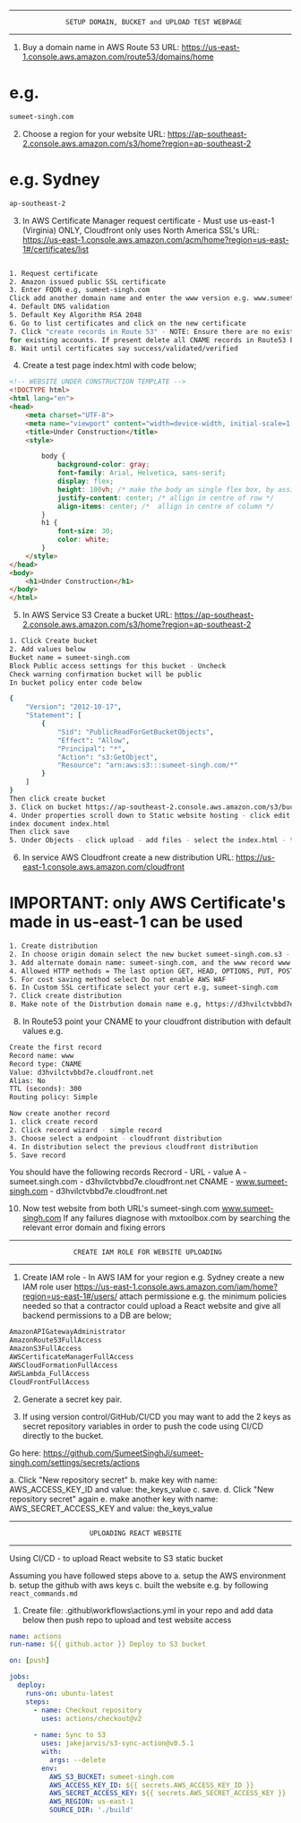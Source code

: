 ___________________________________________________________________________

                  SETUP DOMAIN, BUCKET and UPLOAD TEST WEBPAGE
___________________________________________________________________________

1. Buy a domain name in AWS Route 53
URL: https://us-east-1.console.aws.amazon.com/route53/domains/home
# e.g. 
```bash
sumeet-singh.com
```

2. Choose a region for your website
URL: https://ap-southeast-2.console.aws.amazon.com/s3/home?region=ap-southeast-2  
# e.g. Sydney
```bash
ap-southeast-2
```

3. In AWS Certificate Manager request certificate - Must use us-east-1 (Virginia) ONLY, Cloudfront only uses North America SSL's
URL: https://us-east-1.console.aws.amazon.com/acm/home?region=us-east-1#/certificates/list
```bash

1. Request certificate
2. Amazon issued public SSL certificate
3. Enter FQDN e.g, sumeet-singh.com
Click add another domain name and enter the www version e.g. www.sumeet-singh.com
4. Default DNS validation
5. Default Key Algorithm RSA 2048
6. Go to list certificates and click on the new certificate
7. Click "create records in Route 53" - NOTE: Ensure there are no existing CNAME records in that domain
for existing accounts. If present delete all CNAME records in Route53 before clicking to add these new records
8. Wait until certificates say success/validated/verified
```

4. Create a test page index.html with code below;

```html
<!-- WEBSITE UNDER CONSTRUCTION TEMPLATE -->
<!DOCTYPE html>
<html lang="en">
<head>
    <meta charset="UTF-8">
    <meta name="viewport" content="width=device-width, initial-scale=1.0">
    <title>Under Construction</title>
    <style>

        body {
            background-color: gray;
            font-family: Arial, Helvetica, sans-serif;
            display: flex;
            height: 100vh; /* make the body an single flex box, by assigning it 100% of viewport */
            justify-content: center; /* allign in centre of row */
            align-items: center; /*  allign in centre of column */
        }
        h1 {
            font-size: 30;
            color: white;
        }
    </style>
</head>
<body>
    <h1>Under Construction</h1>
</body>
</html>

```

5. In AWS Service S3 Create a bucket
URL: https://ap-southeast-2.console.aws.amazon.com/s3/home?region=ap-southeast-2
```bash
1. Click Create bucket
2. Add values below
Bucket name = sumeet-singh.com
Block Public access settings for this bucket - Uncheck
Check warning confirmation bucket will be public
In bucket policy enter code below

{
    "Version": "2012-10-17",
    "Statement": [
        {
            "Sid": "PublicReadForGetBucketObjects",
            "Effect": "Allow",
            "Principal": "*",
            "Action": "s3:GetObject",
            "Resource": "arn:aws:s3:::sumeet-singh.com/*"
        }
    ]
}
Then click create bucket
3. Click on bucket https://ap-southeast-2.console.aws.amazon.com/s3/buckets/sumeet-singh.com?region=ap-southeast-2&bucketType=general&tab=objects 
4. Under properties scroll down to Static website hosting - click edit - enable
index document index.html
Then click save
5. Under Objects - click upload - add files - select the index.html - then click upload
```

6. In service AWS Cloudfront create a new distribution
URL: https://us-east-1.console.aws.amazon.com/cloudfront 
# IMPORTANT: only AWS Certificate's made in us-east-1 can be used
```bash
1. Create distribution
2. In choose origin domain select the new bucket sumeet-singh.com.s3 - then click use website endpoint - then repeat until confirmed
3. Add alternate domain name: sumeet-singh.com, and the www record www.sumeet-singh.com
4. Allowed HTTP methods = The last option GET, HEAD, OPTIONS, PUT, POST, PATCH, DELETE - which will allow API usage
5. For cost saving method select Do not enable AWS WAF
6. In Custom SSL certificate select your cert e.g, sumeet-singh.com 
7. Click create distribution
8. Make note of the Distrbution domain name e.g, https://d3hvilctvbbd7e.cloudfront.net
```

8. In Route53 point your CNAME to your cloudfront distribution with default values
e.g.
```bash
Create the first record
Record name: www
Record type: CNAME
Value: d3hvilctvbbd7e.cloudfront.net
Alias: No
TTL (seconds): 300
Routing policy: Simple

Now create another record
1. click create record
2. Click record wizard - simple record
3. Choose select a endpoint - cloudfront distribution
4. In distribution select the previous cloudfront distribution
5. Save record
```
You should have the following records
Recrord - URL - value
A - sumeet.singh.com - d3hvilctvbbd7e.cloudfront.net
CNAME - www.sumeet-singh.com - d3hvilctvbbd7e.cloudfront.net

10. Now test website from both URL's
sumeet-singh.com
www.sumeet-singh.com
If any failures diagnose with mxtoolbox.com by searching the relevant error domain and fixing errors


___________________________________________________________________________

                    CREATE IAM ROLE FOR WEBSITE UPLOADING
___________________________________________________________________________


1. Create IAM role - In AWS IAM for your region e.g. Sydney create a new IAM role user
https://us-east-1.console.aws.amazon.com/iam/home?region=us-east-1#/users/
attach permissione e.g. the minimum policies needed so that a contractor could upload
a React website and give all backend permissions to a DB are below;
```bash
AmazonAPIGatewayAdministrator
AmazonRoute53FullAccess
AmazonS3FullAccess
AWSCertificateManagerFullAccess
AWSCloudFormationFullAccess
AWSLambda_FullAccess
CloudFrontFullAccess
```

2. Generate a secret key pair.

3. If using version control/GitHub/CI/CD you may want to add
the 2 keys as secret repository variables in order to push the code using CI/CD directly
to the bucket.

Go here: https://github.com/SumeetSinghJi/sumeet-singh.com/settings/secrets/actions

a. Click "New repository secret"
b. make key with name: AWS_ACCESS_KEY_ID and value: the_keys_value
c. save.
d. Click "New repository secret" again
e. make another key with name: AWS_SECRET_ACCESS_KEY and value: the_keys_value


___________________________________________________________________________

                        UPLOADING REACT WEBSITE
___________________________________________________________________________


Using CI/CD - to upload React website to S3 static bucket

Assuming you have followed steps above to
a. setup the AWS environment
b. setup the github with aws keys
c. built the website e.g. by following ```react_commands.md```

1. Create file: .github\workflows\actions.yml in your repo and add data below then push repo to upload
and test website access

```yml
name: actions
run-name: ${{ github.actor }} Deploy to S3 bucket

on: [push]

jobs:
  deploy:
    runs-on: ubuntu-latest
    steps:
      - name: Checkout repository
        uses: actions/checkout@v2
      
      - name: Sync to S3
        uses: jakejarvis/s3-sync-action@v0.5.1
        with:
          args: --delete
        env:
          AWS_S3_BUCKET: sumeet-singh.com
          AWS_ACCESS_KEY_ID: ${{ secrets.AWS_ACCESS_KEY_ID }}
          AWS_SECRET_ACCESS_KEY: ${{ secrets.AWS_SECRET_ACCESS_KEY }}
          AWS_REGION: us-east-1
          SOURCE_DIR: './build'
```

